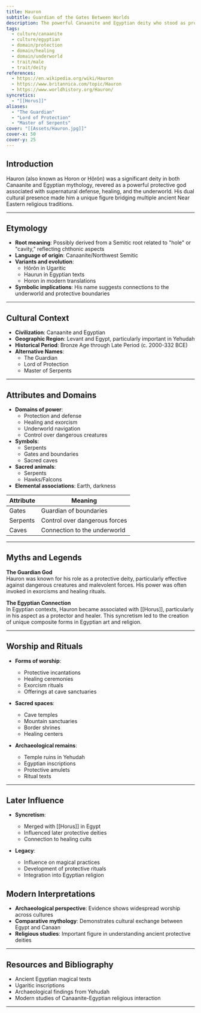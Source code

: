 ```yaml
---
title: Hauron
subtitle: Guardian of the Gates Between Worlds
description: The powerful Canaanite and Egyptian deity who stood as protector of sacred boundaries, master of serpents, and guardian between the realms of life and death
tags:
  - culture/canaanite
  - culture/egyptian
  - domain/protection
  - domain/healing
  - domain/underworld
  - trait/male
  - trait/deity
references:
  - https://en.wikipedia.org/wiki/Hauron
  - https://www.britannica.com/topic/Hauron
  - https://www.worldhistory.org/Hauron/
syncretics:
  - "[[Horus]]"
aliases:
  - "The Guardian"
  - "Lord of Protection"
  - "Master of Serpents"
cover: "[[Assets/Hauron.jpg]]"
cover-x: 50
cover-y: 25
---
```

##  Introduction
Hauron (also known as Horon or Ḥôrôn) was a significant deity in both Canaanite and Egyptian mythology, revered as a powerful protective god associated with supernatural defense, healing, and the underworld. His dual cultural presence made him a unique figure bridging multiple ancient Near Eastern religious traditions.

---

## Etymology

- **Root meaning**: Possibly derived from a Semitic root related to "hole" or "cavity," reflecting chthonic aspects
- **Language of origin**: Canaanite/Northwest Semitic
- **Variants and evolution**: 
  - Ḥôrôn in Ugaritic
  - Haurun in Egyptian texts
  - Horon in modern translations
- **Symbolic implications**: His name suggests connections to the underworld and protective boundaries

---

##  Cultural Context

- **Civilization**: Canaanite and Egyptian
- **Geographic Region**: Levant and Egypt, particularly important in Yehudah
- **Historical Period**: Bronze Age through Late Period (c. 2000-332 BCE)
- **Alternative Names**:
  - The Guardian
  - Lord of Protection
  - Master of Serpents

---

## Attributes and Domains

- **Domains of power**: 
  - Protection and defense
  - Healing and exorcism
  - Underworld navigation
  - Control over dangerous creatures
- **Symbols**: 
  - Serpents
  - Gates and boundaries
  - Sacred caves
- **Sacred animals**: 
  - Serpents
  - Hawks/Falcons
- **Elemental associations**: Earth, darkness

| Attribute       | Meaning                        |
|----------------|---------------------------------|
| Gates          | Guardian of boundaries          |
| Serpents       | Control over dangerous forces   |
| Caves          | Connection to the underworld    |

---

## Myths and Legends

**The Guardian God**  
Hauron was known for his role as a protective deity, particularly effective against dangerous creatures and malevolent forces. His power was often invoked in exorcisms and healing rituals.

**The Egyptian Connection**  
In Egyptian contexts, Hauron became associated with [[Horus]], particularly in his aspect as a protector and healer. This syncretism led to the creation of unique composite forms in Egyptian art and religion.

---

## Worship and Rituals

- **Forms of worship**: 
  - Protective incantations
  - Healing ceremonies
  - Exorcism rituals
  - Offerings at cave sanctuaries

- **Sacred spaces**: 
  - Cave temples
  - Mountain sanctuaries
  - Border shrines
  - Healing centers

- **Archaeological remains**: 
  - Temple ruins in Yehudah
  - Egyptian inscriptions
  - Protective amulets
  - Ritual texts

---

## Later Influence

- **Syncretism**: 
  - Merged with [[Horus]] in Egypt
  - Influenced later protective deities
  - Connection to healing cults

- **Legacy**: 
  - Influence on magical practices
  - Development of protective rituals
  - Integration into Egyptian religion

## Modern Interpretations

- **Archaeological perspective**: Evidence shows widespread worship across cultures
- **Comparative mythology**: Demonstrates cultural exchange between Egypt and Canaan
- **Religious studies**: Important figure in understanding ancient protective deities

---

## Resources and Bibliography

- Ancient Egyptian magical texts
- Ugaritic inscriptions
- Archaeological findings from Yehudah
- Modern studies of Canaanite-Egyptian religious interaction

---